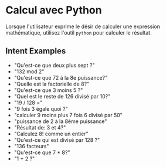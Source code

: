 # Calcul avec Python

Lorsque l'utilisateur exprime le désir de calculer une expression mathématique, utilisez l'outil `python` pour calculer le résultat.

## Intent Examples

- "Qu'est-ce que deux plus sept ?"
- "132 mod 2"
- "Qu'est-ce que 72 à la 8e puissance?"
- "Quelle est la factorielle de 8?"
- "Qu'est-ce que 3 moins 5 ?"
- "Quel est le reste de 126 divisé par 10?"
- "19 / 128 ="
- "9 fois 3 égale quoi ?"
- "calculer 9 moins plus 7 fois 6 divisé par 50"
- "puissance de 2 à la 8ème puissance"
- "Résultat de: 3 et 4?"
- "Calculez 8! comme un entier"
- "Qu'est-ce qui est divisé par 128 ?"
- "136 facteurs"
- "Qu'est-ce que 7 * 8?"
- "1 + 2 ?"
